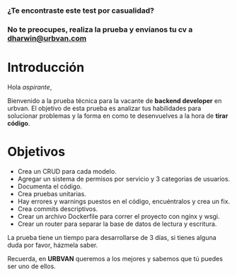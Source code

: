 ### ¿Te encontraste este test por casualidad?
### No te preocupes, realiza la prueba y envíanos tu cv a dharwin@urbvan.com

# Introducción
Hola *aspirante*,

Bienvenido a la prueba técnica para la vacante de **backend developer** en urbvan. El objetivo de esta prueba es analizar tus habilidades para solucionar problemas y la forma en como te desenvuelves a la hora de **tirar código**.

# Objetivos
- Crea un CRUD para cada modelo.
- Agregar un sistema de permisos por servicio y 3 categorias de usuarios.
- Documenta el código.
- Crea pruebas unitarias.
- Hay errores y warnings puestos en el código, encuéntralos y crea un fix.
- Crea commits descriptivos.
- Crear un archivo Dockerfile para correr el proyecto con nginx y wsgi.
- Crear un router para separar la base de datos de lectura y escritura. 


La prueba tiene un tiempo para desarrollarse de 3 días, si tienes alguna duda por favor, házmela saber.


Recuerda, en **URBVAN** queremos a los mejores y sabemos que tú puedes ser uno de ellos.

